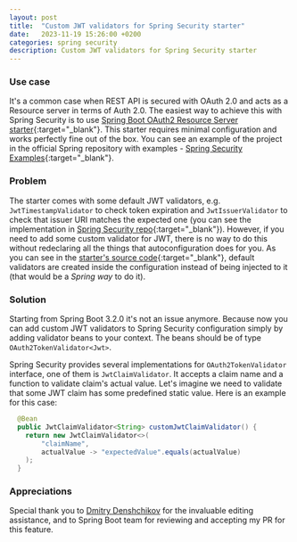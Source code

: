 ```yaml
---
layout: post
title:  "Custom JWT validators for Spring Security starter"
date:   2023-11-19 15:26:00 +0200
categories: spring security
description: Custom JWT validators for Spring Security starter
---
```


### Use case

It's a common case when REST API is secured with OAuth 2.0 and acts as a Resource server in terms of Auth 2.0. The easiest way to achieve this with Spring Security is to use [Spring Boot OAuth2 Resource Server starter](https://docs.spring.io/spring-security/reference/servlet/oauth2/resource-server/index.html){:target="_blank"}. This starter requires minimal configuration and works perfectly fine out of the box. You can see an example of the project in the official Spring repository with examples - [Spring Security Examples](https://github.com/spring-projects/spring-security-samples/blob/main/servlet/spring-boot/java/oauth2/resource-server/hello-security){:target="_blank"}.

### Problem

The starter comes with some default JWT validators, e.g. `JwtTimestampValidator` to check token expiration and `JwtIssuerValidator` to check that issuer URI matches the expected one (you can see the implementation in [Spring Security repo](https://github.com/spring-projects/spring-security/blob/d9587875619f568054a58107fd80d38bff59c1d7/oauth2/oauth2-jose/src/main/java/org/springframework/security/oauth2/jwt/JwtValidators.java#L54){:target="_blank"}).
However, if you need to add some custom validator for JWT, there is no way to do this without redeclaring all the things that autoconfiguration does for you. As you can see in the [starter's source code](https://github.com/spring-projects/spring-boot/blob/3.1.x/spring-boot-project/spring-boot-autoconfigure/src/main/java/org/springframework/boot/autoconfigure/security/oauth2/resource/servlet/OAuth2ResourceServerJwtConfiguration.java){:target="_blank"}, default validators are created inside the configuration instead of being injected to it (that would be a *Spring way* to do it).

### Solution

Starting from Spring Boot 3.2.0 it's not an issue anymore. Because now you can add custom JWT validators to 
Spring Security configuration simply by adding validator beans to your context. The beans should be of type 
`OAuth2TokenValidator<Jwt>`.

Spring Security provides several implementations for `OAuth2TokenValidator` interface, one of them is 
`JwtClaimValidator`. It accepts a claim name and a function to validate claim's actual value.
Let's imagine we need to validate that some JWT claim has some predefined static value. Here is an example for this case:

```java
  @Bean
  public JwtClaimValidator<String> customJwtClaimValidator() {
    return new JwtClaimValidator<>(
        "claimName",
        actualValue -> "expectedValue".equals(actualValue)
    );
  }
```

### Appreciations

Special thank you to [Dmitry Denshchikov](https://medium.com/@HereAndBeyond) for the invaluable editing assistance,
and to Spring Boot team for reviewing and accepting my PR for this feature.